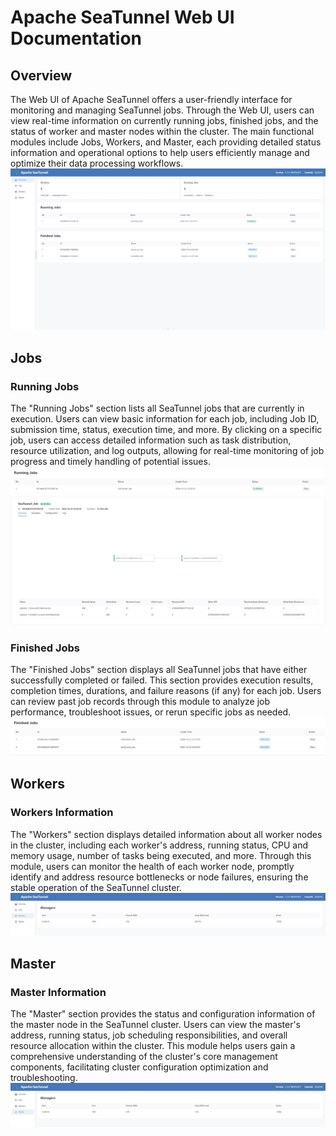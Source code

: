 # Apache SeaTunnel Web UI Documentation

## Overview

The Web UI of Apache SeaTunnel offers a user-friendly interface for monitoring and managing SeaTunnel jobs. Through the Web UI, users can view real-time information on currently running jobs, finished jobs, and the status of worker and master nodes within the cluster. The main functional modules include Jobs, Workers, and Master, each providing detailed status information and operational options to help users efficiently manage and optimize their data processing workflows.
![workflow.png](../../images/ui/overview.png)

## Jobs

### Running Jobs

The "Running Jobs" section lists all SeaTunnel jobs that are currently in execution. Users can view basic information for each job, including Job ID, submission time, status, execution time, and more. By clicking on a specific job, users can access detailed information such as task distribution, resource utilization, and log outputs, allowing for real-time monitoring of job progress and timely handling of potential issues.
![workflow.png](../../images/ui/running.png)
![workflow.png](../../images/ui/detail.png)

### Finished Jobs

The "Finished Jobs" section displays all SeaTunnel jobs that have either successfully completed or failed. This section provides execution results, completion times, durations, and failure reasons (if any) for each job. Users can review past job records through this module to analyze job performance, troubleshoot issues, or rerun specific jobs as needed.
![workflow.png](../../images/ui/finished.png)

## Workers

### Workers Information

The "Workers" section displays detailed information about all worker nodes in the cluster, including each worker's address, running status, CPU and memory usage, number of tasks being executed, and more. Through this module, users can monitor the health of each worker node, promptly identify and address resource bottlenecks or node failures, ensuring the stable operation of the SeaTunnel cluster.
![workflow.png](../../images/ui/workers.png)

## Master

### Master Information

The "Master" section provides the status and configuration information of the master node in the SeaTunnel cluster. Users can view the master's address, running status, job scheduling responsibilities, and overall resource allocation within the cluster. This module helps users gain a comprehensive understanding of the cluster's core management components, facilitating cluster configuration optimization and troubleshooting.
![workflow.png](../../images/ui/master.png)
